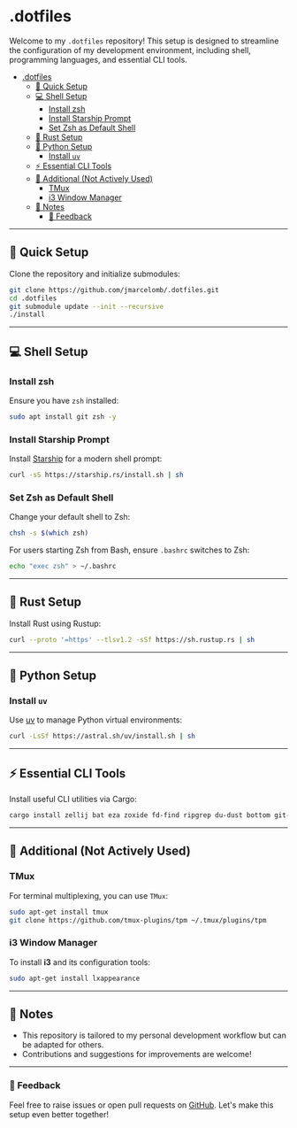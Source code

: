 # .dotfiles

Welcome to my `.dotfiles` repository!
This setup is designed to streamline the configuration of my development environment,
including shell, programming languages, and essential CLI tools.

<!--toc:start-->
- [.dotfiles](#dotfiles)
  - [🚀 Quick Setup](#🚀-quick-setup)
  - [💻 Shell Setup](#💻-shell-setup)
    - [Install zsh](#install-zsh)
    - [Install Starship Prompt](#install-starship-prompt)
    - [Set Zsh as Default Shell](#set-zsh-as-default-shell)
  - [🦀 Rust Setup](#🦀-rust-setup)
  - [🐍 Python Setup](#🐍-python-setup)
    - [Install `uv`](#install-uv)
  - [⚡ Essential CLI Tools](#essential-cli-tools)
  - [🔧 Additional (Not Actively Used)](#🔧-additional-not-actively-used)
    - [TMux](#tmux)
    - [i3 Window Manager](#i3-window-manager)
  - [📝 Notes](#📝-notes)
    - [🌟 Feedback](#🌟-feedback)
<!--toc:end-->

---

## 🚀 Quick Setup

Clone the repository and initialize submodules:

```sh
git clone https://github.com/jmarcelomb/.dotfiles.git
cd .dotfiles
git submodule update --init --recursive
./install
```

---

## 💻 Shell Setup

### Install zsh

Ensure you have `zsh` installed:

```sh
sudo apt install git zsh -y
```

### Install Starship Prompt

Install [Starship](https://starship.rs/) for a modern shell prompt:

```sh
curl -sS https://starship.rs/install.sh | sh
```

### Set Zsh as Default Shell

Change your default shell to Zsh:

```sh
chsh -s $(which zsh)
```

For users starting Zsh from Bash, ensure `.bashrc` switches to Zsh:

```sh
echo "exec zsh" > ~/.bashrc
```

---

## 🦀 Rust Setup

Install Rust using Rustup:

```sh
curl --proto '=https' --tlsv1.2 -sSf https://sh.rustup.rs | sh
```

---

## 🐍 Python Setup

### Install `uv`

Use [uv](https://astral.sh/uv/) to manage Python virtual environments:

```sh
curl -LsSf https://astral.sh/uv/install.sh | sh
```

---

## ⚡ Essential CLI Tools

Install useful CLI utilities via Cargo:

```sh
cargo install zellij bat eza zoxide fd-find ripgrep du-dust bottom git-delta
```

---

## 🔧 Additional (Not Actively Used)

### TMux

For terminal multiplexing, you can use `TMux`:

```sh
sudo apt-get install tmux
git clone https://github.com/tmux-plugins/tpm ~/.tmux/plugins/tpm
```

### i3 Window Manager

To install **i3** and its configuration tools:

```sh
sudo apt-get install lxappearance
```

---

## 📝 Notes

- This repository is tailored to my personal development workflow but can be
adapted for others.
- Contributions and suggestions for improvements are welcome!

---

### 🌟 Feedback

Feel free to raise issues or open pull requests on [GitHub](https://github.com/jmarcelomb/.dotfiles).
Let's make this setup even better together!
